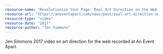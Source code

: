 ```yaml
---
resource-name: "Revolutionize Your Page: Real Art Direction on the Web by Jen Simmons—An Event Apart video"
resource-url: "https://aneventapart.com/news/post/real-art-direction-on-the-web-by-jen-simmons-an-event-apart"
resource-type: "video"
resource-date: "2017"
resource-author: "Jen Simmons"
---
```


Jen Simmons 2017 video on art direction for the web recorded at An Event Apart.
